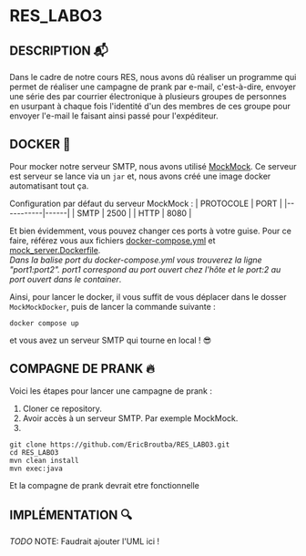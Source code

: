 # RES_LABO3

## DESCRIPTION :mailbox_with_mail: 
Dans le cadre de notre cours RES, nous avons dû réaliser un programme qui permet de réaliser une campagne de prank par e-mail,
c'est-à-dire, envoyer une série des par courrier électronique à plusieurs groupes de personnes en usurpant à chaque fois
l'identité d'un des membres de ces groupe pour envoyer l'e-mail le faisant ainsi passé pour l'expéditeur.


## DOCKER :whale2:
Pour mocker notre serveur SMTP, nous avons utilisé [MockMock](https://github.com/tweakers/MockMock).
Ce serveur est serveur se lance via un `jar` et, nous avons créé une image docker automatisant tout ça.

Configuration par défaut du serveur MockMock : 
| PROTOCOLE | PORT |
|-----------|------|
| SMTP      | 2500 |
| HTTP      | 8080 |

Et bien évidemment, vous pouvez changer ces ports à votre guise. Pour ce faire, référez vous aux fichiers [docker-compose.yml](MockMockDocker/docker-compose.yml) et [mock_server.Dockerfile](MockMockDocker/mock_server.Dockerfile).    
*Dans la balise port du docker-compose.yml vous trouverez la ligne "port1:port2". port1 correspond au port ouvert chez l'hôte et le port:2 au port ouvert dans le container*.

Ainsi, pour lancer le docker, il vous suffit de vous déplacer dans le dosser `MockMockDocker`, puis de lancer la commande suivante :   
```
docker compose up
```   
et vous avez un serveur SMTP qui tourne en local ! :sunglasses:

## COMPAGNE DE PRANK :fire:
Voici les étapes pour lancer une campagne de prank : 
1. Cloner ce repository.
2. Avoir accès à un serveur SMTP. Par exemple MockMock.
3. 


```
git clone https://github.com/EricBroutba/RES_LABO3.git
cd RES_LABO3
mvn clean install
mvn exec:java
```
Et la compagne de prank devrait etre fonctionnelle 

## IMPLÉMENTATION :mag:
*TODO*
NOTE: Faudrait ajouter l'UML ici ! 